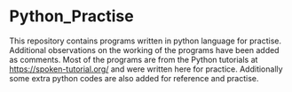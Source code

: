 # Python_Practise
This repository contains programs written in python language for practise. Additional observations on the working of the programs have been added as comments. Most of the programs are from the Python tutorials at https://spoken-tutorial.org/ and were written here for practice. Additionally some extra python codes are also added for reference and practise.
